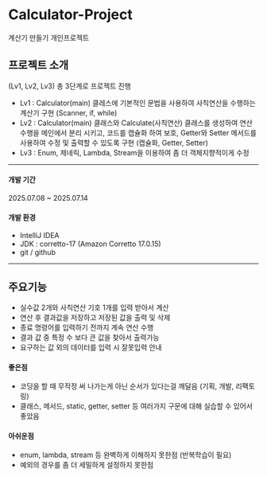 # Calculator-Project
계산기 만들기 개인프로젝트

## 프로젝트 소개
(Lv1, Lv2, Lv3) 총 3단계로 프로젝트 진행
- Lv1 : Calculator(main) 클레스에 기본적인 문법을 사용하여 사칙연산을 수행하는 계산기 구현 (Scanner, if, while)
- Lv2 : Calculator(main) 클래스와 Calculate(사칙연산) 클래스를 생성하여 연산수행을 메인에서 분리 시키고, 코드를 캡슐화 하여 보호, Getter와 Setter 메서드를 사용하여 수정 및 출력할 수 있도록 구현 (캡슐화, Getter, Setter)
- Lv3 : Enum, 제네릭, Lambda, Stream을 이용하여 좀 더 객체지향적이게 수정
***********************************************************************

#### 개발 기간
2025.07.08 ~ 2025.07.14

#### 개발 환경
- IntelliJ IDEA
- JDK : corretto-17 (Amazon Corretto 17.0.15)
- git / github
***********************************************************************
## 주요기능
- 실수값 2개와 사칙연산 기호 1개를 입력 받아서 계산
- 연산 후 결과값을 저장하고 저장된 값을 출력 및 삭제
- 종료 명령어를 입력하기 전까지 계속 연산 수행
- 결과 값 중 특정 수 보다 큰 값을 찾아서 출력가능
- 요구하는 값 외의 데이터를 입력 시 잘못입력 안내


#### 좋은점
- 코딩을 할 때 무작정 써 나가는게 아닌 순서가 있다는걸 깨달음 (기획, 개발, 리팩토링)
- 클래스, 메서드, static, getter, setter 등 여러가지 구문에 대해 실습할 수 있어서 좋았음
  
#### 아쉬운점
- enum, lambda, stream 등 완벽하게 이해하지 못한점 (반복학습이 필요)
- 예외의 경우를 좀 더 세밀하게 설정하지 못한점
  
